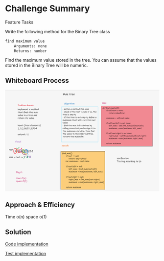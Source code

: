 # Challenge Summary

Feature Tasks

Write the following method for the Binary Tree class

    find maximum value
        Arguments: none
        Returns: number

Find the maximum value stored in the tree. You can assume that the values stored in the Binary Tree will be numeric.


## Whiteboard Process

![whiteboard](/code401/tree-bts/treemax.png)

## Approach & Efficiency

Time o(n)
space o(1)

## Solution

[Code implementation](/code401/tree-bts/tree_bts/binary_tree.py)

[Test implementation](/code401/tree-bts/tests/test_binary_tree.py)
